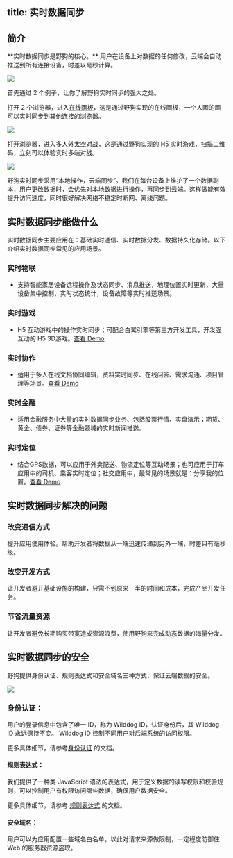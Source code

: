 title: 实时数据同步
---
<h2 id='简介' class="article-heading top-heading">简介</h2>
**实时数据同步是野狗的核心。** 用户在设备上对数据的任何修改，云端会自动推送到所有连接设备，时差以毫秒计算。

![](/images/syncdevices.png)

首先通过 2 个例子，让你了解野狗实时同步的强大之处。

打开 2 个浏览器，进入[在线画板](http://drawing.wilddogapp.com/)，这是通过野狗实现的在线画板，一个人画的画可以实时同步到其他连接的浏览器。

![](/images/sketchboard.png)

打开浏览器，进入[多人外太空对战](https://www.wilddog.com/examples/game#)，这是通过野狗实现的 H5 实时游戏，扫描二维码，立刻可以体验实时多端对战。

![](/images/starwar.png)

野狗实时同步采用“本地操作，云端同步”。我们在每台设备上维护了一个数据副本，用户更改数据时，会优先对本地数据进行操作，再同步到云端。这样做能有效提升访问速度，同时很好解决网络不稳定时断网、离线问题。


## 实时数据同步能做什么 
实时数据同步主要应用在：基础实时通信、实时数据分发、数据持久化存储。以下介绍实时数据同步常见的应用场景。

### 实时物联
- 支持智能家居设备远程操作及状态同步、消息推送，地理位置实时更新，大量设备集中控制，实时状态统计，设备故障等实时推送场景。

### 实时游戏
- H5 互动游戏中的操作实时同步；可配合白鹭引擎等第三方开发工具，开发强互动的 H5 3D游戏。[查看 Demo](http://starwars.wilddogapp.com/)

### 实时协作
- 适用于多人在线文档协同编辑，资料实时同步、在线问答、需求沟通、项目管理等场景。[查看 Demo](http://wildpad.wilddogapp.com/#1)

### 实时金融

- 适用金融服务中大量的实时数据同步业务、包括股票行情、实盘演示；期货、黄金、债券、证券等金融领域的实时新闻推送。


### 实时定位

- 结合GPS数据，可以应用于外卖配送、物流定位等互动场景；也可应用于打车应用中的司机、乘客实时定位；社交应用中，最常见的场景就是：分享我的位置。[查看 Demo](http://geomap.wilddogapp.com/)



## 实时数据同步解决的问题

### 改变通信方式
提升应用使用体验。帮助开发者将数据从一端迅速传递到另外一端，时差只有毫秒级。

### 改变开发方式
让开发者避开基础设施的构建，只需不到原来一半的时间和成本，完成产品开发任务。

### 节省流量资源
让开发者避免长期购买带宽造成资源浪费，使用野狗来完成动态数据的海量分发。


## 实时数据同步的安全

野狗提供身份认证、规则表达式和安全域名三种方式，保证云端数据的安全。

![](/images/protect.png)

### 身份认证：

用户的登录信息中包含了唯一 ID，称为 Wilddog ID，认证身份后，其 Wilddog ID 永远保持不变。 Wilddog ID 控制不同用户对后端系统的访问权限。

更多具体细节，请参考[身份认证](/overview/auth.html) 的文档。


#### 规则表达式：


我们提供了一种类 JavaScript 语法的表达式，用于定义数据的读写权限和校验规则，可以控制用户有权限访问哪些数据，确保用户数据安全。
 
更多具体细节，请参考 [规则表达式](/guide/sync/rules/introduce.html) 的文档。
  
#### 安全域名：

用户可以为应用配置一些域名白名单。以此对请求来源做限制，一定程度防御住 Web 的服务器资源盗取。



